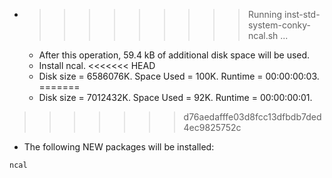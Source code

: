 * >>>>>>>>> Running inst-std-system-conky-ncal.sh ...
  * After this operation, 59.4 kB of additional disk space will be used.
  * Install ncal.
<<<<<<< HEAD
  * Disk size = 6586076K. Space Used = 100K. Runtime = 00:00:00:03.
=======
  * Disk size = 7012432K. Space Used = 92K. Runtime = 00:00:00:01.
>>>>>>> d76aedafffe03d8fcc13dfbdb7ded4ec9825752c
  * The following NEW packages will be installed:
  ```bash
ncal
  ```
